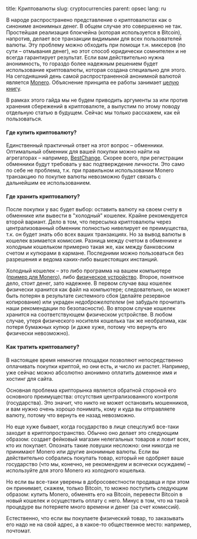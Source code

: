 title: Криптовалюты
slug: cryptocurrencies
parent: opsec
lang: ru

В народе распространено представление о криптовалютах как о синониме анонимных денег. В общем случае это совершенно не так. Простейшая реализация блокчейна (которая используется в Bitcoin), напротив, делает все транзакции видимыми для всех пользователей валюты. Эту проблему можно обходить при помощи т.н. миксеров (по сути – отмывания денег), но этот способ юридически сомнителен и не всегда гарантирует результат. Если вам действительно нужна анонимность, то гораздо более надежным решением будет использование криптовалюты, которая создана специально для этого. На сегодняшний день самой распространенной анонимной валютой является [Monero](https://www.getmonero.org/). Объяснение принципа ее работы занимает [целую книгу](https://www.getmonero.org/library/Zero-to-Monero-2-0-0.pdf).

В рамках этого гайда мы не будем приводить аргументы за или против хранения сбережений в криптовалюте, а выпустим по этому поводу отдельную статью в будущем. Сейчас мы только расскажем, как ей пользоваться.

#### Где купить криптовалюту?

Единственный практичный ответ на этот вопрос – обменники. Оптимальный обменник для вашей покупки можно найти на агрегаторах – например, [BestChange](https://www.bestchange.com/mir-to-monero.html). Скорее всего, при регистрации обменники будут требовать у вас подтверждение личности. Это само по себе не проблема, т.к. при правильном использовании Monero транзакцию по покупке валюты невозможно будет связать с дальнейшим ее использованием.

#### Где хранить криптовалюту?

После покупки у вас будет выбор: оставить валюту на своем счету в обменнике или вывести в "холодный" кошелек. Крайне рекомендуется второй вариант. Дело в том, что пересылка криптовалюты через централизованный обменник полностью нивелирует ее преимущества, т.к. он будет знать обо всех ваших транзакциях. Но за вывод валюты в кошелек взимается комиссия. Разница между счетом в обменнике и холодным кошельком примерно такая же, как между банковским счетом и купюрами в кармане. Последними можно пользоваться без разрешения и ведома каких-либо вышестоящих инстанций. 

Холодный кошелек – это либо программа на вашем компьютере ([пример для Monero](https://www.getmonero.org/downloads/#gui)), либо [физическое устройство](https://shop.ledger.com/pages/hardware-wallets-comparison). Второе, понятное дело, стоит денег, зато надежнее. В первом случае ваш кошелек физически хранится как файл на компьютере; следовательно, он может быть потерян в результате системного сбоя (делайте резервное копирование) или украден *недоброжелателем* (не забудьте прочитать наши рекомендации по безопасности). Во втором случае кошелек хранится на соответствующем физическом устройстве. В любом случае, утеря физического носителя кошелька так же необратима, как потеря бумажных купюр (и даже хуже, потому что вернуть его физически невозможно).

#### Как тратить криптовалюту?

В настоящее время немногие площадки позволяют непосредственно оплачивать покупки криптой, но они есть, и число их растет. Например, уже сейчас можно абсолютно анонимно оплатить доменное имя и хостинг для сайта.

Основная проблема крипторынка является обратной стороной его основного преимущества: отсутствия централизованного контроля (государства). Это значит, что никто не может остановить мошенников, и вам нужно очень хорошо понимать, кому и куда вы отправляете валюту, потому что вернуть ее назад невозможно.

Но еще хуже бывает, когда государство в лице спецслужб все-таки заходит в криптопространство. Обычно оно делает это следующим образом: создает фейковый магазин нелегальных товаров и ловит всех, кто их покупает. Опознать такие ловушки несложно: они никогда не принимают Monero или другие анонимные валюты. Если вы действительно собрались покупать товар, который не одобряет ваше государство (что мы, конечно, не рекомендуем и всячески осуждаем) – используйте для этого Monero из холодного кошелька.

Но если вы все-таки уверены в добросовестности продавца и при этом он принимает, скажем, только Bitcoin, то можно поступить следующим образом: купить Monero, обменять его на Bitcoin, перевести Bitcoin в новый кошелек и осуществить оплату с него. Минус в том, что на такой процедуре вы потеряете много времени и денег (за счет комиссий).

Естественно, что если вы покупаете физический товар, то заказывать его надо не на свой адрес, а в какое-то общественное место: например, почтомат.

